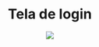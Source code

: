 
  <div align="center">
  <h1>Tela de login</h1>
  <img src="https://user-images.githubusercontent.com/17308374/168814066-4d783164-bb53-464d-bdd4-56098b68dc7f.png">
  </div>
